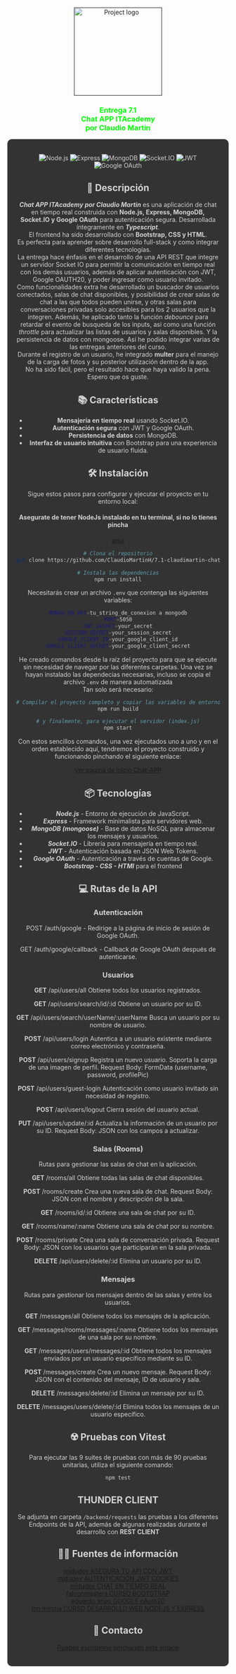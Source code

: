 <p align="center">
<br>
 <a href="" rel="noopener">
 <img width=200px height=200px src="https://media.giphy.com/media/tAjb5pyCEBhEb8jWxC/giphy.gif" alt="Project logo">
</a>
<h3  align="center" style="color: #00FF00;">Entrega 7.1 <br>Chat APP ITAcademy<br> por Claudio Martin</h3>

<div style="background-color: #333333; color: #D3D3D3; padding: 20px; border-radius: 10px;">

<div align="center">

![Node.js](https://img.shields.io/badge/Node.js-v20.12.1-green)
![Express](https://img.shields.io/badge/Express-v4.19.2-blue)
![MongoDB](https://img.shields.io/badge/MongoDB-v5.0-green)
![Socket.IO](https://img.shields.io/badge/Socket.IO-v4.7.5-yellow)
![JWT](https://img.shields.io/badge/JWT-Authentication-orange)
![Google OAuth](https://img.shields.io/badge/Google-OAuth2-red)

## 🚀 Descripción

***Chat APP ITAcademy por Claudio Martin*** es una aplicación de chat en tiempo real construida con **Node.js, Express, MongoDB, Socket.IO y Google OAuth** para autenticación segura. Desarrollada íntegramente en ***Typescript***.<br> El frontend ha sido desarrollado con **Bootstrap, CSS y HTML**.<br> Es perfecta para aprender sobre desarrollo full-stack y como integrar diferentes tecnologías.<br> La entrega hace énfasis en el desarrollo de una API REST que integre un servidor Socket IO para permitir la comunicación en tiempo real con los demás usuarios, además de aplicar autenticación con JWT, Google OAUTH20, y poder ingresar como usuario invitado.<br> Como funcionalidades extra he desarrollado un buscador de usuarios conectados, salas de chat disponibles, y posibilidad de crear salas de chat a las que todos pueden unirse, y otras salas para conversaciones privadas solo accesibles para los 2 usuarios que la integren. Además, he aplicado tanto la función *debounce* para retardar el evento de busqueda de los inputs, asi como una función *throttle* para actualizar las listas de usuarios y salas disponibles. Y la persistencia de datos con mongoose. Así he podido integrar varias de las entregas anteriores del curso.<br>
Durante el registro de un usuario, he integrado **multer** para el manejo de la carga de fotos y su posterior utilización dentro de la app. <br>
No ha sido fácil, pero el resultado hace que haya valido la pena. Espero que os guste.

## 📚 Características

- **Mensajería en tiempo real** usando Socket.IO.
- **Autenticación segura** con JWT y Google OAuth.
- **Persistencia de datos** con MongoDB.
- **Interfaz de usuario intuitiva** con Bootstrap para una experiencia de usuario fluida.

## 🛠️ Instalación

Sigue estos pasos para configurar y ejecutar el proyecto en tu entorno local:

#### Asegurate de tener NodeJs instalado en tu terminal, si no lo tienes pincha

[aqui](https://nodejs.org/en/download/package-manager/current)

```bash
# Clona el repositorio
git clone https://github.com/ClaudioMartinH/7.1-claudimartin-chat-app.git

# Instala las dependencias
npm run install

```
Necesitarás crear un archivo ``.env`` que contenga las siguientes variables:

```bash
MONGO_DB_URI=tu_string_de_conexion a mongodb
PORT=5050
JWT_SECRET=your_secret
SESSION_SECRET=your_session_secret
GOOGLE_CLIENT_ID=your_google_client_id
GOOGLE_CLIENT_SECRET=your_google_client_secret
```

He creado comandos desde la raíz del proyecto para que se ejecute sin necesidad de navegar por las diferentes carpetas.
Una vez se hayan instalado las dependecias necesarias, incluso se copia el archivo ``.env`` de manera automatizada<br> Tan solo será necesario:

```bash
# Compilar el proyecto completo y copiar las variables de entorno en dist/
npm run build

# y finalmente, para ejecutar el servidor (index.js)
npm start
```

Con estos sencillos comandos, una vez ejecutados uno a uno y en el orden establecido aquí,  tendremos el proyecto construido y funcionando pinchando el siguiente enlace:

[Ver página de inicio Chat-APP](http://localhost:5050)

## 📦 Tecnologías

- ***Node.js*** - Entorno de ejecución de JavaScript.
- ***Express*** - Framework minimalista para servidores web.
- ***MongoDB (mongoose)*** - Base de datos NoSQL para almacenar los mensajes y usuarios.
- ***Socket.IO*** - Librería para mensajería en tiempo real.
- ***JWT*** - Autenticación basada en JSON Web Tokens.
- ***Google OAuth*** - Autenticación a través de cuentas de Google.
- ***Bootstrap - CSS - HTMl*** para el frontend

## 💻 Rutas de la API

### Autenticación

POST /auth/google - Redirige a la página de inicio de sesión de Google OAuth.

GET /auth/google/callback - Callback de Google OAuth después de autenticarse.

### Usuarios

**GET** /api/users/all
Obtiene todos los usuarios registrados.

**GET** /api/users/search/id/:id
Obtiene un usuario por su ID.

**GET** /api/users/search/userName/:userName
Busca un usuario por su nombre de usuario.

**POST** /api/users/login
Autentica a un usuario existente mediante correo electrónico y contraseña.

**POST** /api/users/signup
Registra un nuevo usuario. Soporta la carga de una imagen de perfil.
Request Body: FormData (username, password, profilePic)

**POST** /api/users/guest-login
Autenticación como usuario invitado sin necesidad de registro.

**POST** /api/users/logout
Cierra sesión del usuario actual.

**PUT** /api/users/update/:id
Actualiza la información de un usuario por su ID.
Request Body: JSON con los campos a actualizar.

### Salas (Rooms)

Rutas para gestionar las salas de chat en la aplicación.

**GET** /rooms/all
Obtiene todas las salas de chat disponibles.

**POST** /rooms/create
Crea una nueva sala de chat.
Request Body: JSON con el nombre y descripción de la sala.

**GET** /rooms/id/:id
Obtiene una sala de chat por su ID.

**GET** /rooms/name/:name
Obtiene una sala de chat por su nombre.

**POST** /rooms/private
Crea una sala de conversación privada.
Request Body: JSON con los usuarios que participarán en la sala privada.

**DELETE** /api/users/delete/:id
Elimina un usuario por su ID.

### Mensajes

Rutas para gestionar los mensajes dentro de las salas y entre los usuarios.

**GET** /messages/all
Obtiene todos los mensajes de la aplicación.

**GET** /messages/rooms/messages/:name
Obtiene todos los mensajes de una sala por su nombre.

**GET** /messages/users/messages/:id
Obtiene todos los mensajes enviados por un usuario específico mediante su ID.

**POST** /messages/create
Crea un nuevo mensaje.
Request Body: JSON con el contenido del mensaje, ID de usuario y sala.

**DELETE** /messages/delete/:id
Elimina un mensaje por su ID.

**DELETE** /messages/users/delete/:id
Elimina todos los mensajes de un usuario específico.

## ☢️ Pruebas con Vitest

Para ejecutar las 9 suites de pruebas con más de 90 pruebas unitarias, utiliza el siguiente comando:

```bash
npm test
```

## THUNDER CLIENT

Se adjunta en carpeta ``/backend/requests`` las pruebas a los diferentes Endpoints de la API, además de algunas realizadas durante el desarrollo con **REST CLIENT**

## 🧙‍♂️ Fuentes de información

[midudev ASEGURA TU API CON JWT](https://www.youtube.com/watch?v=btW1SefZf9M&t=1028s)<br>
[midudev AUTENTICACIÓN JWT COOKIES](https://www.youtube.com/watch?v=UqnnhAZxRac&t=3505s)<br>
[midudev CHAT EN TIEMPO REAL](https://www.youtube.com/watch?v=WpbBhTx5R9Q&t=3623s)<br>
[falconmasters CURSO BOOTSTRAP](https://www.youtube.com/watch?v=LYubk9RXENk)<br>
[eduardo arias GOOGLE oAuth20](https://www.youtube.com/watch?v=aFCYHQCQC8w)<br>
[jon mircha CURSO DESARROLLO WEB NODEJS Y EXPRESS](https://www.youtube.com/watch?v=tDF644vI-gs&t=15128s)<br>

## 💬 Contacto

[Puedes escribirme pinchando este enlace](mailto:martinherranzc@gmail.com?subject=Hola)

